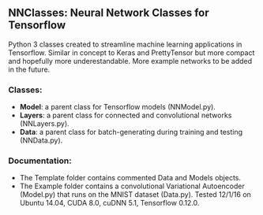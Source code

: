 ## NNClasses: Neural Network Classes for Tensorflow

Python 3 classes created to streamline machine learning applications in Tensorflow. Similar in concept to Keras and PrettyTensor but more compact and hopefully more underestandable. More example networks to be added in the future.

### Classes:
* **Model**: a parent class for Tensorflow models (NNModel.py).
* **Layers**: a parent class for connected and convolutional networks (NNLayers.py).
* **Data**: a parent class for batch-generating during training and testing (NNData.py).

### Documentation:
* The Template folder contains commented Data and Models objects.
* The Example folder contains a convolutional Variational Autoencoder (Model.py) that runs on the MNIST dataset (Data.py). Tested 12/1/16 on Ubuntu 14.04, CUDA 8.0, cuDNN 5.1, Tensorflow 0.12.0.